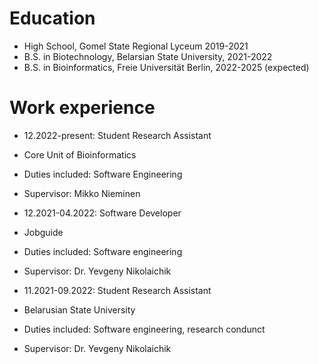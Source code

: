 
Education
======
* High School, Gomel State Regional Lyceum 2019-2021
* B.S. in Biotechnology, Belarsian State University, 2021-2022
* B.S. in Bioinformatics, Freie Universität Berlin, 2022-2025 (expected)

Work experience
======
* 12.2022-present: Student Research Assistant
* Core Unit of Bioinformatics
* Duties included: Software Engineering
* Supervisor: Mikko Nieminen

* 12.2021-04.2022: Software Developer
* Jobguide
* Duties included: Software engineering
* Supervisor: Dr. Yevgeny Nikolaichik

* 11.2021-09.2022: Student Research Assistant
* Belarusian State University
* Duties included: Software engineering, research condunct
* Supervisor: Dr. Yevgeny Nikolaichik

